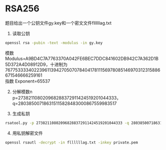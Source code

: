 # RSA256

题目给出一个公钥文件gy.key和一个密文文件fllllllag.txt

1. 读取公钥
```bash
openssl rsa -pubin -text -modulus -in gy.key
```
模数 Modulus=A9BD4C7A7763370A042FE6BEC7DDC841602DB942C7A362D1B5D372A4D08912D9，十进制为76775333340223961139427050707840417811156978085146970312315886671546666259161  
指数 Exponent=65537  

2. 分解模数n  
p=273821108020968288372911424519201044333，q=280385007186315115828483000867559983517  

3. 生成私钥
```bash
rsatool.py -p 273821108020968288372911424519201044333 -q 280385007186315115828483000867559983517 -e 65537 -o private.pem
```

4. 用私钥解密文件
```bash
openssl rsautl -decrypt -in fllllllag.txt -inkey private.pem
```